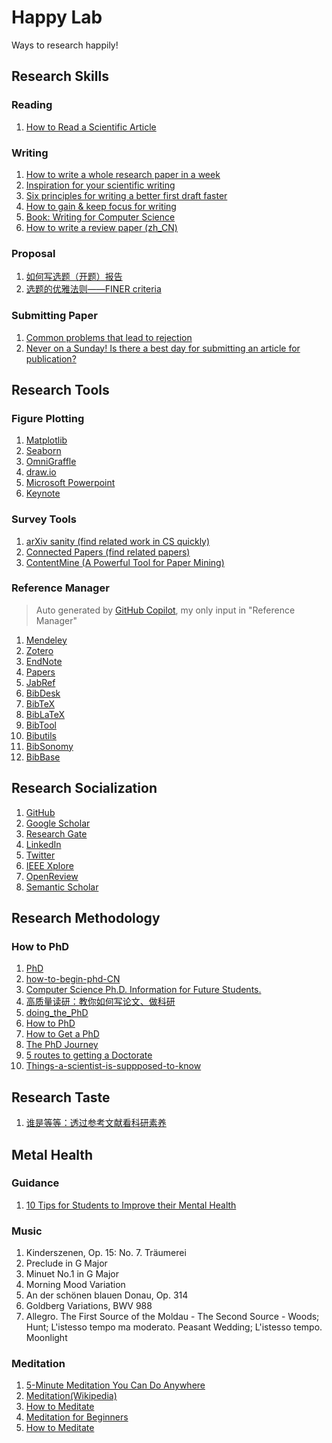 # Happy Lab

Ways to research happily!

## Research Skills
### Reading
1. [How to Read a Scientific Article](http://www.owlnet.rice.edu/~cainproj/courses/HowToReadSciArticle.pdf)

### Writing
1. [How to write a whole research paper in a week](https://writingscientist.com/paper-in-a-week/)
2. [Inspiration for your scientific writing](https://writingscientist.com/newsletter/)
3. [Six principles for writing a better first draft faster](https://writingscientist.com/first-draft/)
4. [How to gain & keep focus for writing](https://writingscientist.com/focus/)
5. [Book: Writing for Computer Science](https://yosnex.files.wordpress.com/2015/11/ref-3-writing-for-computer-science.pdf)
6. [How to write a review paper (zh_CN)](https://mp.weixin.qq.com/s/BUyeJLe-HLqQ0L3KfdRDHA)

### Proposal
1. [如何写选题（开题）报告](https://mp.weixin.qq.com/s/Nm290G0buJq0VlroG9oQLA)
2. [选题的优雅法则——FINER criteria](https://mp.weixin.qq.com/s/Hs2DQ-b7cZO3rzCnjPeWhQ)

### Submitting Paper
1. [Common problems that lead to rejection](https://www.hindawi.com/post/common-problems-lead-rejection/)
2. [Never on a Sunday! Is there a best day for submitting an article for publication?](https://blogs.lse.ac.uk/impactofsocialsciences/2019/01/29/never-on-a-sunday-is-there-a-best-day-for-submitting-an-article-for-publication/)

## Research Tools
### Figure Plotting
1. [Matplotlib](https://matplotlib.org)
2. [Seaborn](https://seaborn.pydata.org)
3. [OmniGraffle](https://www.omnigroup.com/omnigraffle)
4. [draw.io](http://draw.io)
5. [Microsoft Powerpoint](https://www.microsoft.com/en-us/microsoft-365/powerpoint)
6. [Keynote](https://www.apple.com/keynote/)

### Survey Tools
1. [arXiv sanity (find related work in CS quickly)](https://arxiv-sanity-lite.com/)
2. [Connected Papers (find related papers)](https://paperswithcode.com/)
3. [ContentMine (A Powerful Tool for Paper Mining)](https://contentmine.github.io/)

### Reference Manager
> Auto generated by [GitHub Copilot](https://github.com/features/copilot/), my only input in "Reference Manager"
1. [Mendeley](https://www.mendeley.com)
2. [Zotero](https://www.zotero.org)
3. [EndNote](https://endnote.com)
4. [Papers](https://www.readcube.com/papers)
5. [JabRef](https://www.jabref.org)
6. [BibDesk](https://bibdesk.sourceforge.io)
7. [BibTeX](https://www.bibtex.com)
8. [BibLaTeX](https://ctan.org/pkg/biblatex?lang=en)
9. [BibTool](https://www.gerd-neugebauer.de/software/TeX/BibTool/en/)
10. [Bibutils](https://sourceforge.net/projects/bibutils/)
11. [BibSonomy](https://www.bibsonomy.org)
12. [BibBase](https://bibbase.org)

## Research Socialization
1. [GitHub](https://github.com)
2. [Google Scholar](https://scholar.google.com)
3. [Research Gate](https://www.researchgate.net)
4. [LinkedIn](https://www.linkedin.com)
5. [Twitter](https://twitter.com)
6. [IEEE Xplore](https://ieeexplore.ieee.org/Xplore/home.jsp)
7. [OpenReview](https://openreview.net)
8. [Semantic Scholar](https://www.semanticscholar.org)

## Research Methodology
### How to PhD
1. [PhD](https://github.com/macoj/phd)
2. [how-to-begin-phd-CN](https://github.com/pkuzengqi/how-to-begin-phd-CN)
3. [Computer Science Ph.D. Information for Future Students.](https://github.com/mycsphd/mycsphd.github.io)
4. [高质量读研：教你如何写论文、做科研](https://e.jd.com/30815248.html)
5. [doing_the_PhD](https://github.com/shengyp/doing_the_PhD)
6. [How to PhD](https://howtophd.show)
7. [How to Get a PhD](https://www.wikihow.com/Get-a-PhD)
8. [The PhD Journey](https://www.findaphd.com/guides/the-phd-journey)
9. [5 routes to getting a Doctorate](https://www.prospects.ac.uk/postgraduate-study/phd-study/5-routes-to-getting-a-doctorate)
10. [Things-a-scientist-is-suppposed-to-know](https://github.com/philippbayer/Things-a-scientist-is-suppposed-to-know)

## Research Taste
1. [谁是等等：透过参考文献看科研素养](https://mp.weixin.qq.com/s/dAraUE9mEWC_k4xD-gUJTw)

## Metal Health
### Guidance
1. [10 Tips for Students to Improve their Mental Health](https://leverageedu.com/blog/mental-health-for-students/)

### Music
1. Kinderszenen, Op. 15: No. 7. Träumerei
2. Preclude in G Major
3. Minuet No.1 in G Major
4. Morning Mood Variation
5. An der schönen blauen Donau, Op. 314
6. Goldberg Variations, BWV 988
7. Allegro. The First Source of the Moldau - The Second Source - Woods; Hunt; L'istesso tempo ma moderato. Peasant Wedding; L'istesso tempo. Moonlight

### Meditation
1. [5-Minute Meditation You Can Do Anywhere](https://www.youtube.com/watch?v=inpok4MKVLM)
2. [Meditation(Wikipedia)](https://en.wikipedia.org/wiki/Meditation)
3. [How to Meditate](https://www.mindful.org/how-to-meditate/)
4. [Meditation for Beginners](https://www.mindful.org/meditation-for-beginners/)
5. [How to Meditate](https://www.nytimes.com/guides/well/how-to-meditate)
